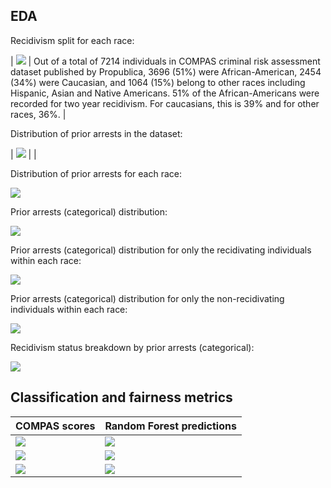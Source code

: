 <!-- dataset description (variables and how they are measured)-->
<!-- how this prediction model is put to use i.e. what it's used for -->
<!-- why it's been talked about so much -->
<!-- what this analysis is meant to achieve -->

## EDA

 Recidivism split for each race:


| ![](/Analysis/COMPAS_recidivism_race/EDA/racebyrecid.png) | Out of a total of 7214 individuals in COMPAS criminal risk assessment dataset published by Propublica, 3696 (51%) were African-American, 2454 (34%) were Caucasian, and 1064 (15%) belong to other races including Hispanic, Asian and Native Americans. 51% of the African-Americans were recorded for two year recidivism. For caucasians, this is 39% and for other races, 36%.  |

Distribution of prior arrests in the dataset:

| ![](/Analysis/COMPAS_recidivism_race/EDA/priors.png) | |


Distribution of prior arrests for each race:

![](/Analysis/COMPAS_recidivism_race/EDA/priorsbyrace.png)

Prior arrests (categorical) distribution:

![](/Analysis/COMPAS_recidivism_race/EDA/priorscatbyrace.png)

Prior arrests (categorical) distribution for only the recidivating individuals within each race:

![](/Analysis/COMPAS_recidivism_race/EDA/priorscatbyracerecid.png)


Prior arrests (categorical) distribution for only the non-recidivating individuals within each race:

![](/Analysis/COMPAS_recidivism_race/EDA/priorscatbyracenonrecid.png)

 Recidivism status breakdown by prior arrests (categorical):

![](/Analysis/COMPAS_recidivism_race/EDA/priorscatbyrecid.png)


## Classification and fairness metrics


 | COMPAS scores  | Random Forest predictions |
| ------------- | ------------- |
| ![](/Analysis/COMPAS_recidivism_race/METRICS/COMPASclassmetrics.png) |![](/Analysis/COMPAS_recidivism_race/METRICS/RFclassmetrics.png)  |
| ![](/Analysis/COMPAS_recidivism_race/METRICS/COMPASconfusionmatrix.png) |![](/Analysis/COMPAS_recidivism_race/METRICS/RFconfusionmatrix.png)  |
| ![](/Analysis/COMPAS_recidivism_race/METRICS/COMPASfairnessmetrics.png) |![](/Analysis/COMPAS_recidivism_race/METRICS/RFfairnessmetrics.png)  |
